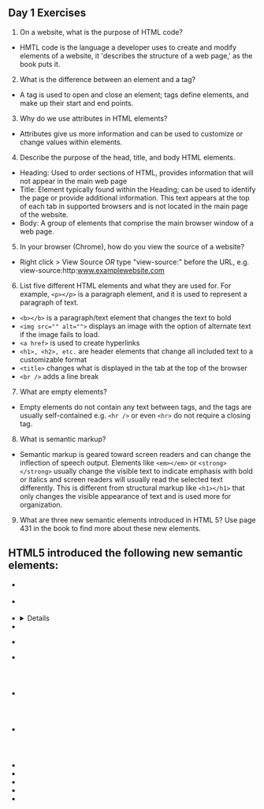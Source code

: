 ## Day 1 Exercises

1.  On a website, what is the purpose of HTML code?
  - HMTL code is the language a developer uses to create and modify elements of a website, it 'describes the structure of a web page,' as the book puts it.
2.  What is the difference between an element and a tag?
  - A tag is used to open and close an element; tags define elements, and make up their start and end points.
3.  Why do we use attributes in HTML elements?
  - Attributes give us more information and can be used to customize or change values within elements.
4.  Describe the purpose of the head, title, and body HTML elements.
  - Heading: Used to order sections of HTML, provides information that will not appear in the main web page
  - Title: Element typically found within the Heading; can be used to identify the page or provide additional information. This text appears at the top of each tab in supported browsers and is not located in the main page of the website.
  - Body: A group of elements that comprise the main browser window of a web page.
5.  In your browser (Chrome), how do you view the source of a website?
  - Right click > View Source *OR* type "view-source:" before the URL, e.g. view-source:http:www.examplewebsite.com
6.  List five different HTML elements and what they are used for. For example, `<p></p>` is a paragraph element, and it is used to represent a paragraph of text.
  - `<b></b>` is a paragraph/text element that changes the text to bold
  - `<img src="" alt="">` displays an image with the option of alternate text if the image fails to load.
  - `<a href>` is used to create hyperlinks
  - `<h1>, <h2>, etc.` are header elements that change all included text to a customizable format
  - `<title>` changes what is displayed in the tab at the top of the browser
  - `<br />` adds a line break
7.  What are empty elements?
  - Empty elements do not contain any text between tags, and the tags are usually self-contained e.g. `<hr />` or even `<hr>` do not require a closing tag.
8.  What is semantic markup?
  - Semantic markup is geared toward screen readers and can change the inflection of speech output. Elements like `<em></em>` or `<strong></strong>` usually change the visible text to indicate emphasis with bold or italics and screen readers will usually read the selected text differently. This is different from structural markup like `<h1></h1>` that only changes the visible appearance of text and is used more for organization.
9.  What are three new semantic elements introduced in HTML 5? Use page 431 in the book to find more about these new elements.

## HTML5 introduced the following new semantic elements:
  - <article>
  - <aside>
  - <details>
  - <figcaption>
  - <figure>
  - <footer>
  - <header>
  - <main>
  - <mark>
  - <nav>
  - <section>
  - <summary>
  - <time>
